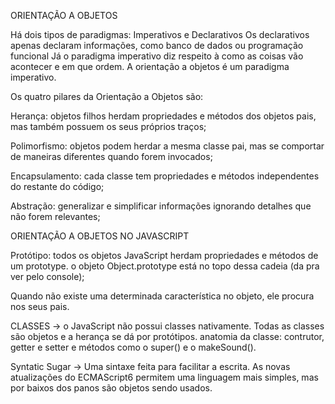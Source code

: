 ORIENTAÇÃO A OBJETOS

Há dois tipos de paradigmas: Imperativos e Declarativos
Os declarativos apenas declaram informações, como banco de dados ou programação funcional
Já o paradigma imperativo diz respeito à como as coisas vão acontecer e em que ordem.
A orientação a objetos é um paradigma imperativo.

Os quatro pilares da Orientação a Objetos são:

Herança: objetos filhos herdam propriedades e métodos dos objetos pais, 
         mas também possuem os seus próprios traços;

Polimorfismo: objetos podem herdar a mesma classe pai, mas se comportar de maneiras diferentes
              quando forem invocados;

Encapsulamento: cada classe tem propriedades e métodos independentes do restante do código;

Abstração: generalizar e simplificar informações ignorando detalhes que não forem relevantes;

ORIENTAÇÃO A OBJETOS NO JAVASCRIPT

Protótipo: todos os objetos JavaScript herdam propriedades e métodos de um prototype.
o objeto Object.prototype está no topo dessa cadeia (da pra ver pelo console);

Quando não existe uma determinada característica no objeto, ele procura nos seus pais.

CLASSES -> o JavaScript não possui classes nativamente. Todas as classes são objetos
e a herança se dá por protótipos. anatomia da classe: contrutor, getter e setter e 
métodos como o super() e o makeSound().

Syntatic Sugar -> Uma sintaxe feita para facilitar a escrita. As novas atualizações do 
ECMAScript6 permitem uma linguagem mais simples, mas por baixos dos panos são objetos sendo 
usados.

